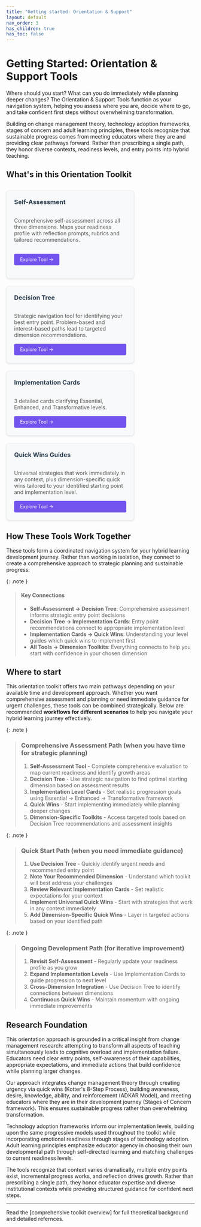 ```yaml
---
title: "Getting started: Orientation & Support"
layout: default
nav_order: 3
has_children: true
has_toc: false
---
```


# Getting Started: Orientation & Support Tools

Where should you start? What can you do immediately while planning deeper changes?
The Orientation & Support Tools function as your navigation system, helping you assess where you are, decide where to go, and take confident first steps without overwhelming transformation.

Building on change management theory, technology adoption frameworks, stages of concern and adult learning principles, these tools recognize that sustainable progress comes from meeting educators where they are and providing clear pathways forward. Rather than prescribing a single path, they honor diverse contexts, readiness levels, and entry points into hybrid teaching.

## What's in this Orientation Toolkit

<div style="display: flex; flex-wrap: wrap; gap: 20px; margin: 30px 0;">

<div style="flex: 0 1 300px; max-width: 400px; background: #f8f9fa; border: 1px solid #e9ecef; border-radius: 8px; padding: 20px; box-shadow: 0 2px 4px rgba(0,0,0,0.1); display: flex; flex-direction: column;">
<h3 style="margin-top: 0; color: #2c3e50;"><i class="fas fa-user-check tool-icon"></i>Self-Assessment</h3>
<p style="margin-bottom: auto; color: #555;">Comprehensive self-assessment across all three dimensions. Maps your readiness profile with reflection prompts, rubrics and tailored recommendations.</p>

<a href="hybrid-learning-self-assessment" style="display: inline-block; background: #7253ed; color: white; padding: 8px 16px; text-decoration: none; border-radius: 4px; font-size: 0.9em; margin-top: 15px;">Explore Tool →</a>
</div>

<div style="flex: 0 1 300px; max-width: 400px; background: #f8f9fa; border: 1px solid #e9ecef; border-radius: 8px; padding: 20px; box-shadow: 0 2px 4px rgba(0,0,0,0.1); display: flex; flex-direction: column;">
<h3 style="margin-top: 0; color: #2c3e50;"><i class="fas fa-sitemap tool-icon"></i>Decision Tree</h3>
<p style="margin-bottom: auto; color: #555;">Strategic navigation tool for identifying your best entry point. Problem-based and interest-based paths lead to targeted dimension recommendations.</p>
<a href="hybrid-learning-decision-tree" style="display: inline-block; background: #7253ed; color: white; padding: 8px 16px; text-decoration: none; border-radius: 4px; font-size: 0.9em; margin-top: 15px;">Explore Tool →</a>
</div>

<div style="flex: 0 1 300px; max-width: 400px; background: #f8f9fa; border: 1px solid #e9ecef; border-radius: 8px; padding: 20px; box-shadow: 0 2px 4px rgba(0,0,0,0.1); display: flex; flex-direction: column;">
<h3 style="margin-top: 0; color: #2c3e50;"><i class="fas fa-clipboard-check tool-icon"></i>Implementation Cards</h3>
<p style="margin-bottom: auto; color: #555;">3 detailed cards clarifying Essential, Enhanced, and Transformative levels.</p>
<a href="hybrid-learning-implementation-level-cards" style="display: inline-block; background: #7253ed; color: white; padding: 8px 16px; text-decoration: none; border-radius: 4px; font-size: 0.9em; margin-top: 15px;">Explore Tool →</a>
</div>

<div style="flex: 0 1 300px; max-width: 400px; background: #f8f9fa; border: 1px solid #e9ecef; border-radius: 8px; padding: 20px; box-shadow: 0 2px 4px rgba(0,0,0,0.1); display: flex; flex-direction: column;">
<h3 style="margin-top: 0; color: #2c3e50;"><i class="fas fa-rocket tool-icon"></i>Quick Wins Guides</h3>
<p style="margin-bottom: auto; color: #555;">Universal strategies that work immediately in any context, plus dimension-specific quick wins tailored to your identified starting point and implementation level.</p>
<a href="hybrid-learning-quick-wins" style="display: inline-block; background: #7253ed; color: white; padding: 8px 16px; text-decoration: none; border-radius: 4px; font-size: 0.9em; margin-top: 15px;">Explore Tool →</a>
</div>

</div>

## How These Tools Work Together

These tools form a coordinated navigation system for your hybrid learning development journey. Rather than working in isolation, they connect to create a comprehensive approach to strategic planning and sustainable progress:


{: .note }
>#### Key Connections
>- **Self-Assessment → Decision Tree**: Comprehensive assessment informs strategic entry point decisions
>- **Decision Tree → Implementation Cards**: Entry point recommendations connect to appropriate implementation level
>- **Implementation Cards → Quick Wins**: Understanding your level guides which quick wins to implement first
>- **All Tools → Dimension Toolkits**: Everything connects to help you start with confidence in your chosen dimension

## Where to start

This orientation toolkit offers two main pathways depending on your available time and development approach. Whether you want comprehensive assessment and planning or need immediate guidance for urgent challenges, these tools can be combined strategically. Below are recommended **workflows for different scenarios** to help you navigate your hybrid learning journey effectively.

{: .note }
>### **<i class="fas fa-bullseye"></i> Comprehensive Assessment Path** (when you have time for strategic planning)
>1. **Self-Assessment Tool** - Complete comprehensive evaluation to map current readiness and identify growth areas
>2. **Decision Tree** - Use strategic navigation to find optimal starting dimension based on assessment results
>3. **Implementation Level Cards** - Set realistic progression goals using Essential → Enhanced → Transformative framework
>4. **Quick Wins** - Start implementing immediately while planning deeper changes
>5. **Dimension-Specific Toolkits** - Access targeted tools based on Decision Tree recommendations and assessment insights

{: .note }
>### **<i class="fas fa-exclamation-triangle"></i> Quick Start Path** (when you need immediate guidance)
>1. **Use Decision Tree** - Quickly identify urgent needs and recommended entry point
>2. **Note Your Recommended Dimension** - Understand which toolkit will best address your challenges
>3. **Review Relevant Implementation Cards** - Set realistic expectations for your context
>4. **Implement Universal Quick Wins** - Start with strategies that work in any context immediately
>5. **Add Dimension-Specific Quick Wins** - Layer in targeted actions based on your identified path

{: .note }
>### **<i class="fas fa-sync-alt"></i> Ongoing Development Path** (for iterative improvement)
>1. **Revisit Self-Assessment** - Regularly update your readiness profile as you grow
>2. **Expand Implementation Levels** - Use Implementation Cards to guide progression to next level
>3. **Cross-Dimension Integration** - Use Decision Tree to identify connections between dimensions
>4. **Continuous Quick Wins** - Maintain momentum with ongoing immediate improvements

## Research Foundation

This orientation approach is grounded in a critical insight from change management research: attempting to transform all aspects of teaching simultaneously leads to cognitive overload and implementation failure. Educators need clear entry points, self-awareness of their capabilities, appropriate expectations, and immediate actions that build confidence while planning larger changes.

Our approach integrates change management theory through creating urgency via quick wins (Kotter's 8-Step Process), building awareness, desire, knowledge, ability, and reinforcement (ADKAR Model), and meeting educators where they are in their development journey (Stages of Concern framework). This ensures sustainable progress rather than overwhelming transformation.

Technology adoption frameworks inform our implementation levels, building upon the same progressive models used throughout the toolkit while incorporating emotional readiness through stages of technology adoption. Adult learning principles emphasize educator agency in choosing their own developmental path through self-directed learning and matching challenges to current readiness levels.

The tools recognize that context varies dramatically, multiple entry points exist, incremental progress works, and reflection drives growth. Rather than prescribing a single path, they honor educator expertise and diverse institutional contexts while providing structured guidance for confident next steps.

---

Read the [comprehensive toolkit overview] for full theoretical background and detailed refernces.